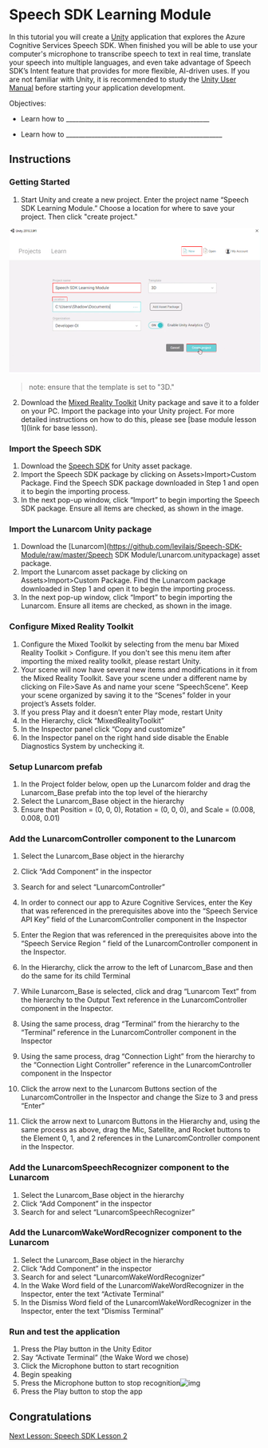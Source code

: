 # Speech SDK Learning Module

In this tutorial you will create a [Unity](https://unity3d.com/) application that explores the Azure Cognitive Services Speech SDK.  When finished you will be able to use your computer's microphone to transcribe speech to text in real time, translate your speech into multiple languages, and even take advantage of Speech SDK’s Intent feature that provides for more flexible, AI-driven uses. If you are not familiar with Unity, it is recommended to study the [Unity User Manual](https://docs.unity3d.com/Manual/UnityManual.html) before starting your application development.

Objectives:

- Learn how to _____________________________________________

- Learn how to _________________________________________________

  

## Instructions

### Getting Started

1. Start Unity and create a new project. Enter the project name “Speech SDK Learning Module.” Choose a location for where to save your project. Then click "create project."

![Module2Chapter3step1im](images/module4Chapter1Step1im.PNG)

> note: ensure that the template is set to "3D."

2. Download the [Mixed Reality Toolkit](https://github.com/Microsoft/MixedRealityToolkit-Unity/releases/download/v2.0.0-RC1/Microsoft.MixedReality.Toolkit.Unity.Foundation-v2.0.0-RC1.unitypackage) Unity package and save it to a folder on your PC. Import the package into your Unity project. For more detailed instructions on how to do this, please see [base module lesson 1](link for base lesson). 


### Import the Speech SDK

1. Download the [Speech SDK](https://aka.ms/csspeech/unitypackage) for Unity asset package.
2. Import the Speech SDK package by clicking on Assets>Import>Custom Package. Find the Speech SDK package downloaded in Step 1 and open it to begin the importing process.
3. In the next pop-up window, click “Import” to begin importing the Speech SDK package. Ensure all items are checked, as shown in the image. 

### Import the Lunarcom Unity package

1. Download the [Lunarcom](https://github.com/levilais/Speech-SDK-Module/raw/master/Speech SDK Module/Lunarcom.unitypackage) asset package.
2. Import the Lunarcom asset package by clicking on Assets>Import>Custom Package. Find the Lunarcom package downloaded in Step 1 and open it to begin the importing process.
3. In the next pop-up window, click “Import” to begin importing the Lunarcom. Ensure all items are checked, as shown in the image. 

### Configure Mixed Reality Toolkit

1. Configure the Mixed Toolkit by selecting from the menu bar Mixed Reality Toolkit > Configure. If you don't see this menu item after importing the mixed reality toolkit, please restart Unity. 
2. Your scene will now have several new items and modifications in it from the Mixed Reality Toolkit. Save your scene under a different name by clicking on File>Save As and name your scene “SpeechScene”. Keep your scene organized by saving it to the “Scenes” folder in your project’s Assets folder.
3. If you press Play and it doesn’t enter Play mode, restart Unity
4. In the Hierarchy, click “MixedRealityToolkit”
5. In the Inspector panel click “Copy and customize”
6. In the Inspector panel on the right hand side disable the Enable Diagnostics System by unchecking it.

### Setup Lunarcom prefab

1. In the Project folder below, open up the Lunarcom folder and drag the Lunarcom_Base prefab into the top level of the hierarchy
2. Select the Lunarcom_Base object in the hierarchy
3. Ensure that Position = (0, 0, 0), Rotation = (0, 0, 0), and Scale = (0.008, 0.008, 0.01)

### Add the LunarcomController component to the Lunarcom

1. Select the Lunarcom_Base object in the hierarchy
2. Click “Add Component” in the inspector

1. Search for and select “LunarcomController”
2. In order to connect our app to Azure Cognitive Services, enter the Key that was referenced in the prerequisites above into the “Speech Service API Key” field of the LunarcomController component in the Inspector
3. Enter the Region that was referenced in the prerequisites above into the “Speech Service Region ” field of the LunarcomController component in the Inspector.
4. In the Hierarchy, click the arrow to the left of Lunarcom_Base and then do the same for its child Terminal
5. While Lunarcom_Base is selected, click and drag “Lunarcom Text” from the hierarchy to the Output Text reference in the LunarcomController component in the Inspector.
6. Using the same process, drag “Terminal” from the hierarchy to the “Terminal” reference in the LunarcomController component in the Inspector
7. Using the same process, drag “Connection Light” from the hierarchy to the “Connection Light Controller” reference in the LunarcomController component in the Inspector
8. Click the arrow next to the Lunarcom Buttons section of the LunarcomController in the Inspector and change the Size to 3 and press “Enter”
9. Click the arrow next to Lunarcom Buttons in the Hierarchy and, using the same process as above, drag the Mic, Satellite, and Rocket buttons to the Element 0, 1, and 2 references in the LunarcomController component in the Inspector.

### Add the LunarcomSpeechRecognizer component to the Lunarcom

1. Select the Lunarcom_Base object in the hierarchy
2. Click “Add Component” in the inspector
3. Search for and select “LunarcomSpeechRecognizer”

### Add the LunarcomWakeWordRecognizer component to the Lunarcom

1. Select the Lunarcom_Base object in the hierarchy
2. Click “Add Component” in the inspector
3. Search for and select “LunarcomWakeWordRecognizer”
4. In the Wake Word field of the LunarcomWakeWordRecognizer in the Inspector, enter the text “Activate Terminal”
5. In the Dismiss Word field of the LunarcomWakeWordRecognizer in the Inspector, enter the text “Dismiss Terminal”

### Run and test the application

1. Press the Play button in the Unity Editor
2. Say “Activate Terminal” (the Wake Word we chose)
3. Click the Microphone button to start recognition
4. Begin speaking
5. Press the Microphone button to stop recognition![img](https://lh5.googleusercontent.com/ds0rCIuc4E0JoblR5iSKQRgPKpOpLW5W_9PC5jTdM0cfGtrhffZhTaYAqgPdM5nNippXB3mJMXUgXIHGNKNKGbW8cyZgi3YdKXHKWnJgYFdaFM5fdjWnVZsOW1unE2biVtep9o6X)
6. Press the Play button to stop the app

## Congratulations

[Next Lesson: Speech SDK Lesson 2](placeholderlink)

